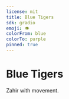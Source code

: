 ```yaml
---
license: mit
title: Blue Tigers
sdk: gradio
emoji: 👁
colorFrom: blue
colorTo: purple
pinned: true
---
```

# Blue Tigers

Zahir with movement.